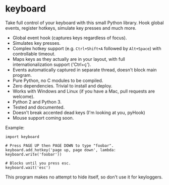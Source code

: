 keyboard
========

Take full control of your keyboard with this small Python library. Hook global events, register hotkeys, simulate key presses and much more.

- Global event hook (captures keys regardless of focus).
- Simulates key presses.
- Complex hotkey support (e.g. `Ctrl+Shift+A` followed by `Alt+Space`) with controllable timeout.
- Maps keys as they actually are in your layout, with full internationalization support ('Ctrl+ç').
- Events automatically captured in separate thread, doesn't block main program.
- Pure Python, no C modules to be compiled.
- Zero dependencies. Trivial to install and deploy.
- Works with Windows and Linux (if you have a Mac, pull requests are welcome).
- Python 2 and Python 3.
- Tested and documented.
- Doesn't break accented dead keys (I'm looking at you, pyHook)
- Mouse support coming soon.

Example:

```
import keyboard

# Press PAGE UP then PAGE DOWN to type "foobar".
keyboard.add_hotkey('page up, page down', lambda: keyboard.write('foobar'))

# Blocks until you press esc.
keyboard.wait('esc')
```

This program makes no attempt to hide itself, so don't use it for keyloggers.